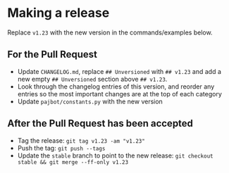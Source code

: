 # Making a release

Replace `v1.23` with the new version in the commands/examples below.

## For the Pull Request

- Update `CHANGELOG.md`, replace `## Unversioned` with `## v1.23` and add a new empty `## Unversioned` section above `## v1.23`.
- Look through the changelog entries of this version, and reorder any entries so the most important changes are at the top of each category
- Update `pajbot/constants.py` with the new version

## After the Pull Request has been accepted

- Tag the release: `git tag v1.23 -am "v1.23"`
- Push the tag: `git push --tags`
- Update the `stable` branch to point to the new release: `git checkout stable && git merge --ff-only v1.23`
